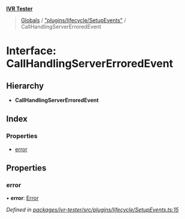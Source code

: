 **[IVR Tester](../README.md)**

> [Globals](../README.md) / ["plugins/lifecycle/SetupEvents"](../modules/_plugins_lifecycle_setupevents_.md) / CallHandlingServerErroredEvent

# Interface: CallHandlingServerErroredEvent

## Hierarchy

* **CallHandlingServerErroredEvent**

## Index

### Properties

* [error](_plugins_lifecycle_setupevents_.callhandlingservererroredevent.md#error)

## Properties

### error

•  **error**: [Error](../classes/_configuration_configurationerror_.configurationerror.md#error)

*Defined in [packages/ivr-tester/src/plugins/lifecycle/SetupEvents.ts:15](https://github.com/SketchingDev/ivr-tester/blob/aac0a71/packages/ivr-tester/src/plugins/lifecycle/SetupEvents.ts#L15)*
